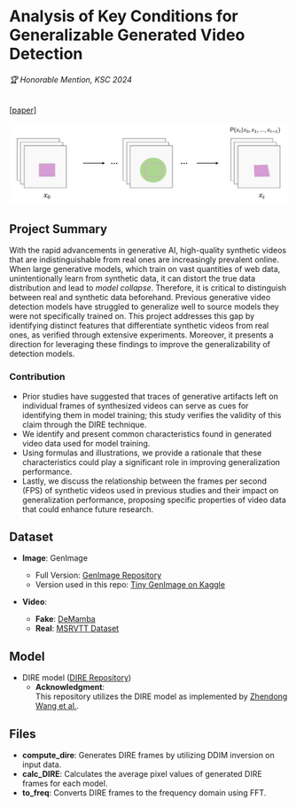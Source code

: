 # Analysis of Key Conditions for Generalizable Generated Video Detection <br> 
###### 🏆 Honorable Mention, KSC 2024 
[[paper]](https://github.com/wnsgmllee/KC_GGVDet/blob/master/%EC%83%9D%EC%84%B1%EB%90%9C%20%EB%B9%84%EB%94%94%EC%98%A4%20%ED%83%90%EC%A7%80%EC%9D%98%20%EC%9D%BC%EB%B0%98%ED%99%94%20%EC%84%B1%EB%8A%A5%20%ED%96%A5%EC%83%81%EC%9D%84%20%EC%9C%84%ED%95%9C%20%ED%95%B5%EC%8B%AC%20%EC%A1%B0%EA%B1%B4%20%EB%B6%84%EC%84%9D%20(KSC%202024%20%EC%B5%9C%EC%A2%85%EB%B3%B8).pdf)

![img](https://raw.githubusercontent.com/wnsgmllee/KC_GGVDet/master/assets/fig.png)
## Project Summary
With the rapid advancements in generative AI, high-quality synthetic videos that are indistinguishable from real ones are increasingly prevalent online. When large generative models, which train on vast quantities of web data, unintentionally learn from synthetic data, it can distort the true data distribution and lead to *model collapse*. Therefore, it is critical to distinguish between real and synthetic data beforehand. Previous generative video detection models have struggled to generalize well to source models they were not specifically trained on. This project addresses this gap by identifying distinct features that differentiate synthetic videos from real ones, as verified through extensive experiments. Moreover, it presents a direction for leveraging these findings to improve the generalizability of detection models.

### Contribution
- Prior studies have suggested that traces of generative artifacts left on individual frames of synthesized videos can serve as cues for identifying them in model training; this study verifies the validity of this claim through the DIRE technique.
- We identify and present common characteristics found in generated video data used for model training.
- Using formulas and illustrations, we provide a rationale that these characteristics could play a significant role in improving generalization performance.
- Lastly, we discuss the relationship between the frames per second (FPS) of synthetic videos used in previous studies and their impact on generalization performance, proposing specific properties of video data that could enhance future research.

## Dataset
- **Image**: GenImage
  - Full Version: [GenImage Repository](https://github.com/GenImage-Dataset/GenImage)
  - Version used in this repo: [Tiny GenImage on Kaggle](https://www.kaggle.com/datasets/yangsangtai/tiny-genimage)

- **Video**:
  - **Fake**: [DeMamba](https://github.com/chenhaoxing/DeMamba)
  - **Real**: [MSRVTT Dataset](https://arxiv.org/abs/2007.09049)

## Model
  - DIRE model ([DIRE Repository](https://github.com/ZhendongWang6/DIRE.git))  
    - **Acknowledgment**:  
      This repository utilizes the DIRE model as implemented by [Zhendong Wang et al.](https://github.com/ZhendongWang6/DIRE.git). 

## Files
- **compute_dire**: Generates DIRE frames by utilizing DDIM inversion on input data.
- **calc_DIRE**: Calculates the average pixel values of generated DIRE frames for each model.
- **to_freq**: Converts DIRE frames to the frequency domain using FFT.


